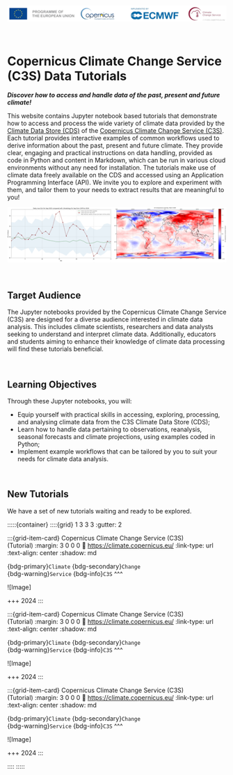 ![logo](./LogoLine_EC_Cop_ECMWF.png)

<br>

# Copernicus Climate Change Service (C3S) Data Tutorials

**_Discover how to access and handle data of the past, present and future climate!_**

This website contains Jupyter notebook based tutorials that demonstrate how to access and process the wide variety of climate data provided by the [Climate Data Store (CDS)](https://cds.climate.copernicus.eu/) of the [Copernicus Climate Change Service (C3S)](https://climate.copernicus.eu/). Each tutorial provides interactive examples of common workflows used to derive information about the past, present and future climate. They provide clear, engaging and practical instructions on data handling, provided as code in Python and content in Markdown, which can be run in various cloud environments without any need for installation. The tutorials make use of climate data freely available on the CDS and accessed using an Application Programming Interface (API).
We invite you to explore and experiment with them, and tailor them to your needs to extract results that are meaningful to you!

![banner02](./img/C3S_jupyterbook_banner_v01.png)

<br>

## Target Audience

The Jupyter notebooks provided by the Copernicus Climate Change Service (C3S) are designed for a diverse audience interested in climate data analysis. This includes climate scientists, researchers and data analysts seeking to understand and interpret climate data. Additionally, educators and students aiming to enhance their knowledge of climate data processing will find these tutorials beneficial.

<br>

## Learning Objectives

Through these Jupyter notebooks, you will:

- Equip yourself with practical skills in accessing, exploring, processing, and analysing climate data from the C3S Climate Data Store (CDS);
- Learn how to handle data pertaining to observations, reanalysis, seasonal forecasts and climate projections, using examples coded in Python;
- Implement example workflows that can be tailored by you to suit your needs for climate data analysis. 

<br>

## New Tutorials

We have a set of new tutorials waiting and ready to be explored. 


:::::{container}
::::{grid} 1 3 3 3
:gutter: 2

:::{grid-item-card} Copernicus Climate Change Service (C3S) <br> (Tutorial)
:margin: 3 0 0 0
:link: https://climate.copernicus.eu/
:link-type: url
:text-align: center
:shadow: md

{bdg-primary}`Climate`
{bdg-secondary}`Change`
<br>
{bdg-warning}`Service`
{bdg-info}`C3S`
^^^

![Image]

+++
2024
:::

:::{grid-item-card} Copernicus Climate Change Service (C3S) <br> (Tutorial)
:margin: 3 0 0 0
:link: https://climate.copernicus.eu/
:link-type: url
:text-align: center
:shadow: md

{bdg-primary}`Climate`
{bdg-secondary}`Change`
<br>
{bdg-warning}`Service`
{bdg-info}`C3S`
^^^

![Image]

+++
2024
:::

:::{grid-item-card} Copernicus Climate Change Service (C3S) <br> (Tutorial)
:margin: 3 0 0 0
:link: https://climate.copernicus.eu/
:link-type: url
:text-align: center
:shadow: md

{bdg-primary}`Climate`
{bdg-secondary}`Change`
<br>
{bdg-warning}`Service`
{bdg-info}`C3S`
^^^

![Image]

+++
2024
:::

::::
:::::
